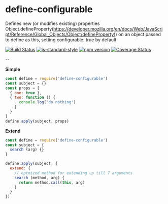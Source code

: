 # define-configurable
Defines new (or modifies existing) properties Object.defineProperty(https://developer.mozilla.org/en/docs/Web/JavaScript/Reference/Global_Objects/Object/defineProperty)) on an object passed to define as this, setting configurable: true by default

[![Build Status](https://travis-ci.org/vigour-io/define-configurable.svg?branch=master)](https://travis-ci.org/vigour-io/define-configurable)
[![js-standard-style](https://img.shields.io/badge/code%20style-standard-brightgreen.svg)](http://standardjs.com/)
[![npm version](https://badge.fury.io/js/define-configurable.svg)](https://badge.fury.io/js/define-configurable)
[![Coverage Status](https://coveralls.io/repos/github/vigour-io/define-configurable/badge.svg?branch=master)](https://coveralls.io/github/vigour-io/define-configurable?branch=master)

--

**Simple**

```javascript
const define = require('define-configurable')
const subject = {}
const props = [
  { one: true },
  { two: function () {
      console.log('do nothing')
    }
  }
]
define.apply(subject, props)
```

**Extend**

```javascript
const define = require('define-configurable')
const subject = {
  search (arg) {}
}

define.apply(subject, {
  extend: {
    // optmized method for extending up till 7 arguments
    search (method, arg) {
      return method.call(this, arg)
    }
  }
})
```
